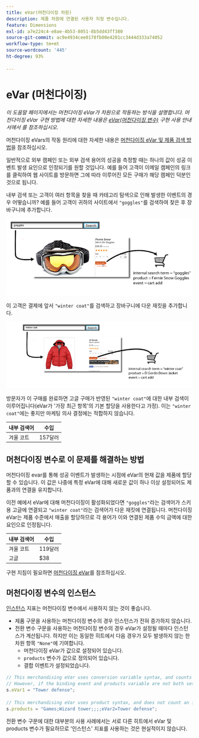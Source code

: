 ```yaml
---
title: eVar(머천다이징 차원)
description: 제품 차원에 연결된 사용자 지정 변수입니다.
feature: Dimensions
exl-id: a7e224c4-e8ae-4b53-8051-8b5dd43ff380
source-git-commit: ac9e4934cee0178fb00e4201cc3444d333a74052
workflow-type: tm+mt
source-wordcount: '445'
ht-degree: 93%

---
```


# eVar (머천다이징)

*이 도움말 페이지에서는 머천다이징 eVar가 차원으로 작동하는 방식을 설명합니다. 머천다이징 eVar 구현 방법에 대한 자세한 내용은 [eVar(머천다이징 변수)](/help/implement/vars/page-vars/evar-merchandising.md) 구현 사용 안내서에서 를 참조하십시오.*

머천다이징 eVars의 작동 원리에 대한 자세한 내용은 [머천다이징 eVar 및 제품 검색 방법](https://experienceleague.adobe.com/docs/analytics/admin/admin-tools/conversion-variables/merchandising-evars.html)을 참조하십시오.

일반적으로 외부 캠페인 또는 외부 검색 용어의 성공을 측정할 때는 하나의 값이 성공 이벤트 발생 요인으로 인정되기를 원할 것입니다. 예를 들어 고객이 이메일 캠페인의 링크를 클릭하여 웹 사이트를 방문하면 그에 따라 이루어진 모든 구매가 해당 캠페인 덕분인 것으로 됩니다.

내부 검색 또는 고객이 여러 항목을 찾을 때 카테고리 탐색으로 인해 발생한 이벤트의 경우 어떻습니까? 예를 들어 고객이 귀하의 사이트에서 `"goggles"`를 검색하여 찾은 후 장바구니에 추가합니다.

![고글 예](assets/merch-example-goggles.png)

이 고객은 결제에 앞서 `"winter coat"`를 검색하고 장바구니에 다운 재킷을 추가합니다.

![코트 예](assets/merch-example-coat.png)

방문자가 이 구매를 완료하면 고글 구매가 반영된 `"winter coat"`에 대한 내부 검색이 이루어집니다(eVar가 &#39;가장 최근 항목&#39;의 기본 할당을 사용한다고 가정). 이는 `"winter coat"`에는 좋지만 마케팅 의사 결정에는 적합하지 않습니다.

| 내부 검색어 | 수입 |
|---|---|
| 겨울 코트 | 157달러 |

## 머천다이징 변수로 이 문제를 해결하는 방법

머천다이징 evar를 통해 성공 이벤트가 발생하는 시점에 eVar의 현재 값을 제품에 할당할 수 있습니다. 이 값은 나중에 특정 eVar에 대해 새로운 값이 하나 이상 설정되어도 제품과의 연결을 유지합니다.

이전 예에서 eVar에 대해 머천다이징이 활성화되었다면 `"goggles"`라는 검색어가 스키용 고글에 연결되고 `"winter coat"`라는 검색어가 다운 재킷에 연결됩니다. 머천다이징 eVar는 제품 수준에서 매출을 할당하므로 각 용어가 이와 연결된 제품 수익 금액에 대한 요인으로 인정됩니다.

| 내부 검색어 | 수입 |
|---|---|
| 겨울 코트 | 119달러 |
| 고글 | $38 |

구현 지침이 필요하면 [머천다이징 eVar](/help/implement/vars/page-vars/evar-merchandising.md)를 참조하십시오.

## 머천다이징 변수의 인스턴스

[인스턴스](../metrics/instances.md) 지표는 머천다이징 변수에서 사용하지 않는 것이 좋습니다.

* 제품 구문을 사용하는 머천다이징 변수의 경우 인스턴스가 전혀 증가하지 않습니다.
* 전환 변수 구문을 사용하는 머천다이징 변수의 경우 eVar가 설정될 때마다 인스턴스가 계산됩니다. 하지만 이는 동일한 히트에서 다음 경우가 모두 발생하지 않는 한 차원 항목 `"None"`에 기여합니다.
   * 머천다이징 eVar가 값으로 설정되어 있습니다.
   * `products` 변수가 값으로 정의되어 있습니다.
   * 결합 이벤트가 설정되었습니다.

```js
// This merchandising eVar uses conversion variable syntax, and counts an instance.
// However, if the binding event and products variable are not both set, the instance attributes to "None".
s.eVar1 = "Tower defense";

// This merchandising eVar uses product syntax, and does not count an instance.
s.products = "Games;Wizard tower;;;;eVar2=Tower defense";
```

전환 변수 구문에 대한 대부분의 사용 사례에서는 서로 다른 히트에서 eVar 및 products 변수가 필요하므로 &#39;인스턴스&#39; 지표를 사용하는 것은 현실적이지 않습니다.
